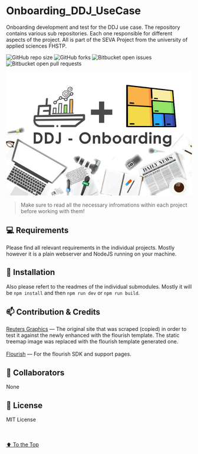 # Onboarding_DDJ_UseCase
Onboarding development and test for the DDJ use case. The repository contains various sub repositories. Each one responsible for different aspects of the project. All is part of the SEVA Project from the university of applied sciences FHSTP. 

![GitHub repo size](https://img.shields.io/github/repo-size/iuricode/README-template?style=for-the-badge)
![GitHub forks](https://img.shields.io/github/forks/iuricode/README-template?style=for-the-badge)
![Bitbucket open issues](https://img.shields.io/bitbucket/issues/iuricode/README-template?style=for-the-badge)
![Bitbucket open pull requests](https://img.shields.io/bitbucket/pr-raw/iuricode/README-template?style=for-the-badge)

<p align="center">
 <img src="DDJ_Onboarding.png" alt="Onboarding Logo">
</p>

> Make sure to read all the necessary infromations within each project before working with them!



## 💻 Requirements

Please find all relevant requirements in the individual projects. Mostly however it is a plain webserver and NodeJS running on your machine.


## 🚀 Installation

Also please refert to the readmes of the individual submodules. Mostly it will be `npm install` and then `npm run dev` or `npm run build`.


## 📫 Contribution & Credits
[Reuters Graphics](https://www.reuters.com/graphics/USA-BIDEN/INVESTMENTS/xlbvgkbxlvq/) — The original site that was scraped (copied) in order to test it against the newly enhanced with the flourish template. The static treemap image was replaced with the flourish template generated one.
<br/>
<br/>
[Flourish](https://developers.flourish.studio/sdk/introduction/) — For the flourish SDK and support pages.

## 🤝 Collaborators
None

<!-- <table>
  <tr>
    <td align="center">
      <a href="#">
        <img src="https://avatars3.githubusercontent.com/u/31936044" width="100px;" alt="Foto do Iuri Silva no GitHub"/><br>
        <sub>
          <b>Iuri Silva</b>
        </sub>
      </a>
    </td>
    <td align="center">
      <a href="#">
        <img src="https://s2.glbimg.com/FUcw2usZfSTL6yCCGj3L3v3SpJ8=/smart/e.glbimg.com/og/ed/f/original/2019/04/25/zuckerberg_podcast.jpg" width="100px;" alt="Foto do Mark Zuckerberg"/><br>
        <sub>
          <b>Mark Zuckerberg</b>
        </sub>
      </a>
    </td>
    <td align="center">
      <a href="#">
        <img src="https://miro.medium.com/max/360/0*1SkS3mSorArvY9kS.jpg" width="100px;" alt="Foto do Steve Jobs"/><br>
        <sub>
          <b>Steve Jobs</b>
        </sub>
      </a>
    </td>
  </tr>
</table> -->



## 📝 License

MIT License
<br/>
<br/>
<br/>
<br/>
[⬆ To the Top](#Onboarding_DDJ_UseCase)<br>
